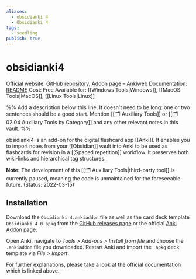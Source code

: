 ```yaml
---
aliases:
  - obsidianki 4
  - Obsidianki 4
tags:
  - seedling
publish: true
---
```


# obsidianki4

Official website: [GitHub repository](https://github.com/wxxedu/obsidianki4), [Addon page – Ankiweb](https://ankiweb.net/shared/info/620260832)
Documentation: [README](https://github.com/wxxedu/obsidianki4/blob/main/README.md)
Cost: Free
Available for: [[Windows Tools|Windows]], [[MacOS Tools|MacOS]], [[Linux Tools|Linux]]

%% Add a description below this line. It doesn't need to be long: one or two sentences should be a good start. Mention [[🗂️ Auxiliary Tools]] or [[🗂️ 02.04 Auxiliary Tools by Category]] and any other relevant notes in this vault. %%

obsidianki4 is an add-on for the digital flashcard app [[Anki]]. It enables you to import notes from your [[Obsidian]] vault into Anki to be used as flashcards for revision in a [[Spaced repetition]] workflow. It preserves both wiki-links and hierarchical tag structures.

**Note:** The development of this [[🗂️ Auxiliary Tools|third-party tool]] is currently paused, meaning the code is unmaintained for the foreseeable future. (Status: 2022-03-15)

## Installation
Download the `Obsidianki 4.ankiaddon` file as well as the card deck template `Obsidianki 4.0.apkg` from the [GitHub releases page](https://github.com/wxxedu/obsidianki4/releases) or the official [Anki Addon page](https://ankiweb.net/shared/info/620260832).

Open Anki, navigate to *Tools > Add-ons > Install from file* and choose the `.ankiaddon` file you downloaded. Restart Anki and import the `.apkg` deck template via *File > Import*.

For further explanations, please take a look at the official documentation which is linked above.
